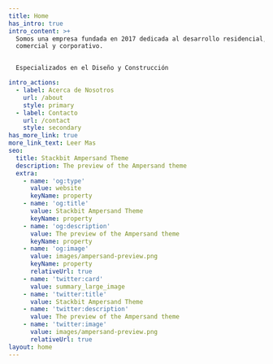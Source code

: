 ```yaml
---
title: Home
has_intro: true
intro_content: >+
  Somos una empresa fundada en 2017 dedicada al desarrollo residencial,
  comercial y corporativo.  


  Especializados en el Diseño y Construcción

intro_actions:
  - label: Acerca de Nosotros
    url: /about
    style: primary
  - label: Contacto
    url: /contact
    style: secondary
has_more_link: true
more_link_text: Leer Mas
seo:
  title: Stackbit Ampersand Theme
  description: The preview of the Ampersand theme
  extra:
    - name: 'og:type'
      value: website
      keyName: property
    - name: 'og:title'
      value: Stackbit Ampersand Theme
      keyName: property
    - name: 'og:description'
      value: The preview of the Ampersand theme
      keyName: property
    - name: 'og:image'
      value: images/ampersand-preview.png
      keyName: property
      relativeUrl: true
    - name: 'twitter:card'
      value: summary_large_image
    - name: 'twitter:title'
      value: Stackbit Ampersand Theme
    - name: 'twitter:description'
      value: The preview of the Ampersand theme
    - name: 'twitter:image'
      value: images/ampersand-preview.png
      relativeUrl: true
layout: home
---
```

